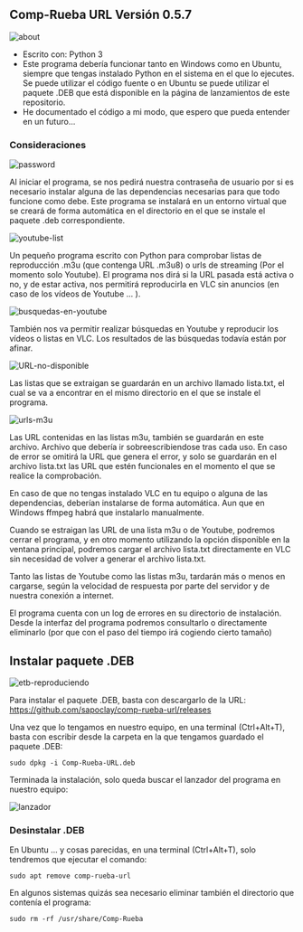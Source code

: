 ## Comp-Rueba URL Versión 0.5.7

![about](https://github.com/user-attachments/assets/a6adc1b3-9e85-4760-b6d4-2456b31e8fd5)

* Escrito con: Python 3
* Este programa debería funcionar tanto en Windows como en Ubuntu, siempre que tengas instalado Python en el sistema en el que lo ejecutes. Se puede utilizar el código fuente o en Ubuntu se puede utilizar el paquete .DEB que está disponible en la página de lanzamientos de este repositorio.
* He documentado el código a mi modo, que espero que pueda entender en un futuro...
### Consideraciones

![password](https://github.com/user-attachments/assets/fe7cfcc0-0f3c-47be-9561-ea386e9ac513)

Al iniciar el programa, se nos pedirá nuestra contraseña de usuario por si es necesario instalar alguna de las dependencias necesarias para que todo funcione como debe. Este programa se instalará en un entorno virtual que se creará de forma automática en el directorio en el que se instale el paquete .deb correspondiente.

![youtube-list](https://github.com/sapoclay/comp-rueba-url/assets/6242827/bb19dffc-48d6-44a6-9d53-880e0a075126)

Un pequeño programa escrito con Python para comprobar listas de reproducción .m3u (que contenga URL .m3u8) o urls de streaming (Por el momento solo Youtube). El programa nos dirá si la URL pasada está activa o no, y de estar activa, nos permitirá reproducirla en VLC sin anuncios (en caso de los vídeos de Youtube ... ). 

![busquedas-en-youtube](https://github.com/user-attachments/assets/3986ce3a-e300-4bdb-a432-ece2a6bc3b21)

También nos va permitir realizar búsquedas en Youtube y reproducir los vídeos o listas en VLC. Los resultados de las búsquedas todavía están por afinar.

![URL-no-disponible](https://github.com/sapoclay/comp-rueba-url/assets/6242827/fa15586c-ed28-40ab-9e1c-7e9d8a6f7f1e)

Las listas que se extraigan se guardarán en un archivo llamado lista.txt, el cual se va a encontrar en el mismo directorio en el que se instale el programa. 

![urls-m3u](https://github.com/user-attachments/assets/dabc62a9-53d9-4f66-a72a-ffc3f08c3852)

Las URL contenidas en las listas m3u, también se guardarán en este archivo. Archivo que debería ir sobreescribiendose tras cada uso. En caso de error se omitirá la URL que genera el error, y solo se guardarán en el archivo lista.txt las URL que estén funcionales en el momento el que se realice la comprobación.

En caso de que no tengas instalado VLC en tu equipo o alguna de las dependencias, deberían instalarse de forma automática. Aun que en Windows ffmpeg habrá que instalarlo manualmente.

Cuando se estraigan las URL de una lista m3u o de Youtube, podremos cerrar el programa, y en otro momento utilizando la opción disponible en la ventana principal, podremos cargar el archivo lista.txt directamente en VLC sin necesidad de volver a generar el archivo lista.txt.

Tanto las listas de Youtube como las listas m3u, tardarán más o menos en cargarse, según la velocidad de respuesta por parte del servidor y de nuestra conexión a internet.

El programa cuenta con un log de errores en su directorio de instalación. Desde la interfaz del programa podremos consultarlo o directamente eliminarlo (por que con el paso del tiempo irá cogiendo cierto tamaño)

## Instalar paquete .DEB

![etb-reproduciendo](https://github.com/sapoclay/comp-rueba-url/assets/6242827/642b25b7-70fb-49e2-bdd4-f313007d9eda)

Para instalar el paquete .DEB, basta con descargarlo de la URL: https://github.com/sapoclay/comp-rueba-url/releases

Una vez que lo tengamos en nuestro equipo, en una terminal (Ctrl+Alt+T), basta con escribir desde la carpeta en la que tengamos guardado el paquete .DEB:

``` sudo dpkg -i Comp-Rueba-URL.deb ```

Terminada la instalación, solo queda buscar el lanzador del programa en nuestro equipo:

![lanzador](https://github.com/sapoclay/comp-rueba-url/assets/6242827/78bd91af-3798-4051-819f-de9c22544409)

### Desinstalar .DEB

En Ubuntu ... y cosas parecidas, en una terminal (Ctrl+Alt+T), solo tendremos que ejecutar el comando:

``` sudo apt remove comp-rueba-url ```

En algunos sistemas quizás sea necesario eliminar también el directorio que contenía el programa:

``` sudo rm -rf /usr/share/Comp-Rueba ```
